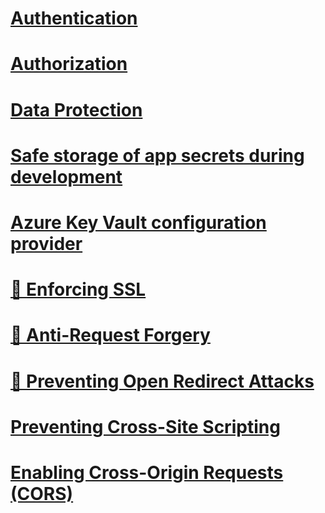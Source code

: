 # [Authentication](authentication/toc.md)
# [Authorization](authorization/toc.md)
# [Data Protection](data-protection/toc.md)
# [Safe storage of app secrets during development](app-secrets.md)
# [Azure Key Vault configuration provider](key-vault-configuration.md)
# [🔧 Enforcing SSL](enforcing-ssl.md)
# [🔧 Anti-Request Forgery](anti-request-forgery.md)
# [🔧 Preventing Open Redirect Attacks](open-redirect.md)
# [Preventing Cross-Site Scripting](cross-site-scripting.md)
# [Enabling Cross-Origin Requests (CORS)](cors.md)
